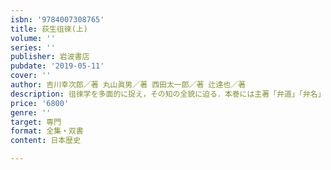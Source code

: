 ```yaml
---
isbn: '9784007308765'
title: 荻生徂徠(上)
volume: ''
series: ''
publisher: 岩波書店
pubdate: '2019-05-11'
cover: ''
author: 吉川幸次郎／著 丸山眞男／著 西田太一郎／著 辻達也／著
description: 徂徠学を多面的に捉え，その知の全貌に迫る．本巻には主著「弁道」「弁名」「学則」「政談」を収録．
price: '6800'
genre: ''
target: 専門
format: 全集・双書
content: 日本歴史

---
```

